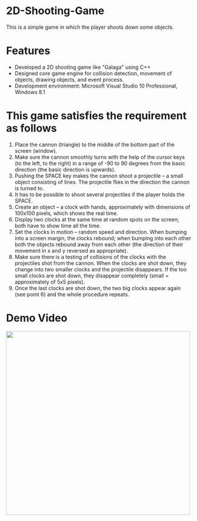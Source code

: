 # 2D-Shooting-Game
This is a simple game in which the player shoots down some objects.   

# Features

* Developed a 2D shooting game like "Galaga" using C++ 
* Designed core game engine for collision detection, movement of objects, drawing objects, and event process.
* Development environment: Microsoft Visual Studio 10 Professional, Windows 8.1


# This game satisfies the requirement as follows 

1.  Place the cannon (triangle) to the middle of the bottom part of the screen (window).
2.  Make sure the cannon smoothly turns with the help of the cursor keys (to the left, to the right) in a range of -90 to 90 degrees from the basic direction (the basic direction is upwards).
3.  Pushing the SPACE key makes the cannon shoot a projectile – a small object consisting of lines. The projectile flies in the direction the cannon is turned to.
4.  It has to be possible to shoot several projectiles if the player holds the SPACE.
5.  Create an object – a clock with hands, approximately with dimensions of 100x100 pixels, which shows the real time.
6.  Display two clocks at the same time at random spots on the screen; both have to show time all the time.
7.  Set the clocks in motion – random speed and direction. When bumping into a screen margin, the clocks rebound; when bumping into each other both the objects rebound away from each other (the direction of their movement in x and y reversed as appropriate).
8.  Make sure there is a testing of collisions of the clocks with the projectiles shot from the cannon. When the clocks are shot down, they change into two smaller clocks and the projectile disappears. If the too small clocks are shot down, they disappear completely (small = approximately of 5x5 pixels).
9.  Once the last clocks are shot down, the two big clocks appear again (see point 6) and the whole procedure repeats.

# Demo Video
<img src="https://github.com/chc2212/2D-Shooting-Game/blob/master/demo.gif" width="500" align ="left">


